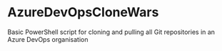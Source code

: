 # AzureDevOpsCloneWars
Basic PowerShell script for cloning and pulling all Git repositories in an Azure DevOps organisation
